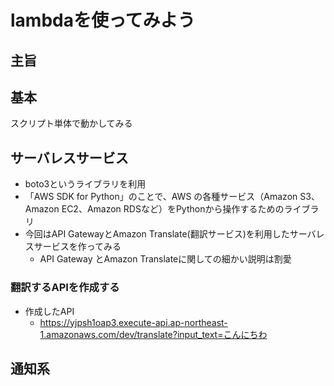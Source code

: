 # lambdaを使ってみよう
## 主旨
## 基本

スクリプト単体で動かしてみる

## サーバレスサービス

- boto3というライブラリを利用
- 「AWS SDK for Python」のことで、AWS の各種サービス（Amazon S3、Amazon EC2、Amazon RDSなど）をPythonから操作するためのライブラリ
- 今回はAPI GatewayとAmazon Translate(翻訳サービス)を利用したサーバレスサービスを作ってみる
  - API Gateway とAmazon Translateに関しての細かい説明は割愛


### 翻訳するAPIを作成する
- 作成したAPI
  - https://yjpsh1oap3.execute-api.ap-northeast-1.amazonaws.com/dev/translate?input_text=こんにちわ

## 通知系
